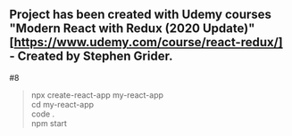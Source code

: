 ## Project has been created with Udemy courses "Modern React with Redux (2020 Update)"[https://www.udemy.com/course/react-redux/] - Created by Stephen Grider.

#8

> npx create-react-app my-react-app\
> cd my-react-app\
> code .\
> npm start
